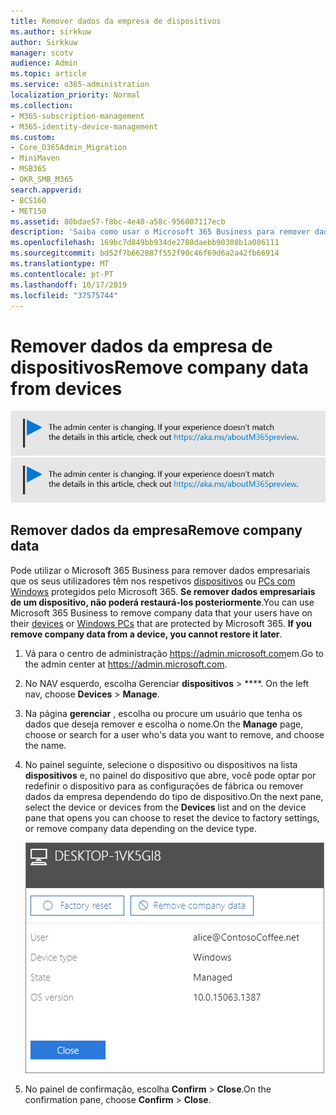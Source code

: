 ```yaml
---
title: Remover dados da empresa de dispositivos
ms.author: sirkkuw
author: Sirkkuw
manager: scotv
audience: Admin
ms.topic: article
ms.service: o365-administration
localization_priority: Normal
ms.collection:
- M365-subscription-management
- M365-identity-device-management
ms.custom:
- Core_O365Admin_Migration
- MiniMaven
- MSB365
- OKR_SMB_M365
search.appverid:
- BCS160
- MET150
ms.assetid: 80bdae57-f8bc-4e40-a58c-956007117ecb
description: 'Saiba como usar o Microsoft 365 Business para remover dados da empresa de dispositivos de usuário ou PCs Windows. '
ms.openlocfilehash: 169bc7d849bb934de2788daebb90308b1a086111
ms.sourcegitcommit: bd52f7b662887f552f90c46f69d6a2a42fb66914
ms.translationtype: MT
ms.contentlocale: pt-PT
ms.lasthandoff: 10/17/2019
ms.locfileid: "37575744"
---
```

# <a name="remove-company-data-from-devices"></a><span data-ttu-id="74632-103">Remover dados da empresa de dispositivos</span><span class="sxs-lookup"><span data-stu-id="74632-103">Remove company data from devices</span></span>

<span data-ttu-id="74632-104">[![Label para que você saiba que o centro de administração está mudando e você pode encontrar mais detalhes em aka.ms/aboutM365preview.](media/m365admincenterchanging.png)](https://docs.microsoft.com/office365/admin/microsoft-365-admin-center-preview)</span><span class="sxs-lookup"><span data-stu-id="74632-104">[![Label to let you know the admin center is changing and you can find more details at aka.ms/aboutM365preview.](media/m365admincenterchanging.png)](https://docs.microsoft.com/office365/admin/microsoft-365-admin-center-preview)</span></span>

## <a name="remove-company-data"></a><span data-ttu-id="74632-105">Remover dados da empresa</span><span class="sxs-lookup"><span data-stu-id="74632-105">Remove company data</span></span>

<span data-ttu-id="74632-p101">Pode utilizar o Microsoft 365 Business para remover dados empresariais que os seus utilizadores têm nos respetivos [dispositivos](app-protection-settings-for-android-and-ios.md) ou [PCs com Windows](protection-settings-for-windows-10-devices.md) protegidos pelo Microsoft 365. **Se remover dados empresariais de um dispositivo, não poderá restaurá-los posteriormente**.</span><span class="sxs-lookup"><span data-stu-id="74632-p101">You can use Microsoft 365 Business to remove company data that your users have on their [devices](app-protection-settings-for-android-and-ios.md) or [Windows PCs](protection-settings-for-windows-10-devices.md) that are protected by Microsoft 365. **If you remove company data from a device, you cannot restore it later**.</span></span> 
  
1. <span data-ttu-id="74632-108">Vá para o centro de administração <a href="https://go.microsoft.com/fwlink/p/?linkid=837890" target="_blank">https://admin.microsoft.com</a>em.</span><span class="sxs-lookup"><span data-stu-id="74632-108">Go to the admin center at <a href="https://go.microsoft.com/fwlink/p/?linkid=837890" target="_blank">https://admin.microsoft.com</a>.</span></span>
    
2. <span data-ttu-id="74632-109">No NAV esquerdo, escolha Gerenciar **dispositivos** \> \*\*\*\*.  </span><span class="sxs-lookup"><span data-stu-id="74632-109">On the left nav, choose **Devices**  \> **Manage**.</span></span>
  
3. <span data-ttu-id="74632-110">Na página **gerenciar** , escolha ou procure um usuário que tenha os dados que deseja remover e escolha o nome.</span><span class="sxs-lookup"><span data-stu-id="74632-110">On the **Manage** page, choose or search for a user who's data you want to remove, and choose the name.</span></span> 
    
4. <span data-ttu-id="74632-111">No painel seguinte, selecione o dispositivo ou dispositivos na lista **dispositivos** e, no painel do dispositivo que abre, você pode optar por redefinir o dispositivo para as configurações de fábrica ou remover dados da empresa dependendo do tipo de dispositivo.</span><span class="sxs-lookup"><span data-stu-id="74632-111">On the next pane, select the device or devices from the **Devices** list and on the device pane that opens you can choose to reset the device to factory settings, or remove company data depending on the device type.</span></span> 
    
    ![On the remove comapany data pane, select the device from which you want to remove the data.](media/resetorremove.png)
  
5. <span data-ttu-id="74632-113">No painel de confirmação, escolha **Confirm** \> **Close**.</span><span class="sxs-lookup"><span data-stu-id="74632-113">On the confirmation pane, choose **Confirm** \> **Close**.</span></span>
    


